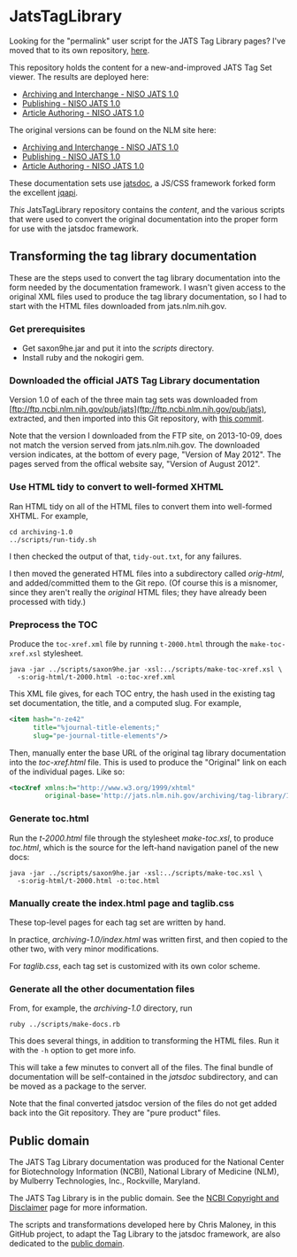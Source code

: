 ﻿JatsTagLibrary
==============

Looking for the "permalink" user script for the JATS Tag Library pages?  I've moved
that to its own repository, [here](https://github.com/Klortho/TagLibPermalink).

This repository holds the content for a new-and-improved JATS Tag Set viewer.
The results are deployed here:

  * [Archiving and Interchange - NISO JATS
    1.0](http://jatspan.org/niso/archiving-1.0/)
  * [Publishing - NISO JATS 1.0](http://jatspan.org/niso/publishing-1.0/)
  * [Article Authoring - NISO JATS
    1.0](http://jatspan.org/niso/authoring-1.0/)

The original versions can be found on the NLM site here:

  * [Archiving and Interchange - NISO JATS
    1.0](http://jats.nlm.nih.gov/archiving/tag-library/1.0/)
  * [Publishing - NISO JATS 1.0](http://jats.nlm.nih.gov/publishing/tag-library/1.0/)
  * [Article Authoring - NISO JATS
    1.0](http://jats.nlm.nih.gov/articleauthoring/tag-library/1.0/)

These documentation sets use [jatsdoc](https://github.com/Klortho/jatsdoc), a
JS/CSS framework forked form the excellent [jqapi](http://jqapi.com/).

*This* JatsTagLibrary repository contains the *content*, and the various scripts
that were used to convert the original documentation into the proper form for use
with the jatsdoc framework.


Transforming the tag library documentation
------------------------------------------

These are the steps used to convert the tag library documentation into the form
needed by the documentation framework.  I wasn't given access to the original
XML files used to produce the tag library documentation, so I had to start with
the HTML files downloaded from jats.nlm.nih.gov.

### Get prerequisites

* Get saxon9he.jar and put it into the *scripts* directory.
* Install ruby and the nokogiri gem.

### Downloaded the official JATS Tag Library documentation

Version 1.0 of each of the three main tag sets was downloaded from
[ftp://ftp.ncbi.nlm.nih.gov/pub/jats](ftp://ftp.ncbi.nlm.nih.gov/pub/jats),
extracted, and then imported into this Git repository, with
[this commit](https://github.com/Klortho/JatsTagLibrary/commit/ba87a7309da8f3350a7128a52320183f4c5b177d).

Note that the version I downloaded from the FTP site, on 2013-10-09, does not match the version
served from jats.nlm.nih.gov.  The downloaded version indicates, at the bottom of every page,
"Version of May 2012".  The pages served from the offical website say, "Version of August 2012".

### Use HTML tidy to convert to well-formed XHTML

Ran HTML tidy on all of the HTML files to convert them into well-formed XHTML. For
example,

```
cd archiving-1.0
../scripts/run-tidy.sh
```

I then checked the output of that, `tidy-out.txt`, for any failures.

I then moved the generated HTML files into a subdirectory called *orig-html*, and
added/committed them to the Git repo.
(Of course this is a misnomer, since they aren't really the *original* HTML files;
they have already been processed with tidy.)


### Preprocess the TOC

Produce the `toc-xref.xml` file by running `t-2000.html` through the `make-toc-xref.xsl`
stylesheet.

```
java -jar ../scripts/saxon9he.jar -xsl:../scripts/make-toc-xref.xsl \
  -s:orig-html/t-2000.html -o:toc-xref.xml
```

This XML file gives, for each TOC entry, the hash used in the existing
tag set documentation, the title, and a computed slug.  For example,

```xml
<item hash="n-ze42"
      title="%journal-title-elements;"
      slug="pe-journal-title-elements"/>
```

Then, manually enter the base URL of the original tag library documentation into
the *toc-xref.html* file.  This is used to produce the "Original" link on each of the
individual pages.  Like so:

```xml
<tocXref xmlns:h="http://www.w3.org/1999/xhtml"
         original-base='http://jats.nlm.nih.gov/archiving/tag-library/1.0/'>
```


### Generate toc.html

Run the *t-2000.html* file through the stylesheet *make-toc.xsl*, to produce
*toc.html*, which is the source for the left-hand navigation panel of the new docs:

```
java -jar ../scripts/saxon9he.jar -xsl:../scripts/make-toc.xsl \
  -s:orig-html/t-2000.html -o:toc.html
```

### Manually create the index.html page and taglib.css

These top-level pages for each tag set are written by hand.

In practice, *archiving-1.0/index.html* was written first, and then copied to
the other two, with very minor modifications.

For *taglib.css*, each tag set is customized with its own color scheme.

### Generate all the other documentation files

From, for example, the *archiving-1.0* directory, run

```
ruby ../scripts/make-docs.rb
```

This does several things, in addition to transforming the HTML files.  Run
it with the `-h` option to get more info.

This will take a few minutes to convert all of the files.  The final bundle
of documentation will be self-contained in the *jatsdoc* subdirectory,
and can be moved as a package to the server.

Note that the final converted jatsdoc version of the files do not get
added back into the Git repository.  They are "pure product" files.




Public domain
-------------

The JATS Tag Library documentation was produced for the National Center for
Biotechnology Information (NCBI), National Library of Medicine (NLM), by
Mulberry Technologies, Inc., Rockville, Maryland.

The JATS Tag Library is in the public domain. See the [NCBI Copyright and
Disclaimer](http://www.ncbi.nlm.nih.gov/About/disclaimer.html) page for more
information.

The scripts and transformations developed here by Chris Maloney, in this GitHub
project, to adapt the Tag Library to the jatsdoc framework, are also dedicated
to the [public domain](http://creativecommons.org/publicdomain/zero/1.0/).